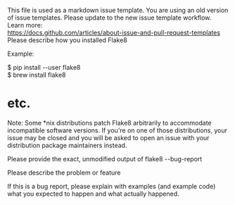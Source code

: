This file is used as a markdown issue template.
You are using an old version of issue templates.
Please update to the new issue template workflow.
Learn more:    
https://docs.github.com/articles/about-issue-and-pull-request-templates
Please describe how you installed Flake8

Example:

$ pip install --user flake8  
$ brew install flake8
# etc.
Note: Some *nix distributions patch Flake8 arbitrarily to accommodate incompatible software versions. If you're on one of those distributions, your issue may be closed and you will be asked to open an issue with your distribution package maintainers instead.

Please provide the exact, unmodified output of flake8 --bug-report

Please describe the problem or feature

If this is a bug report, please explain with examples (and example code) what you expected to happen and what actually happened.
